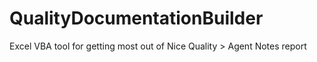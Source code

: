 # QualityDocumentationBuilder
Excel VBA tool for getting most out of Nice Quality > Agent Notes report

